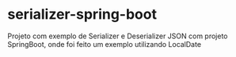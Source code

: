 # serializer-spring-boot
Projeto com exemplo de Serializer e Deserializer JSON com projeto SpringBoot, onde foi feito um exemplo utilizando LocalDate
